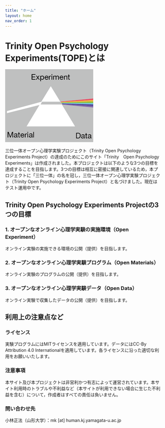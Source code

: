```yaml
---
title: "ホーム"
layout: home
nav_order: 1
---
```


# Trinity Open Psychology Experiments(TOPE)とは

<img src = "./data/logo.png">

三位一体オープン心理学実験プロジェクト（Trinity Open Psychology Experiments Project）の達成のためにこのサイト「Trinity　Open Psychology Experiments」は作成されました。本プロジェクトは以下のような3つの目標を達成することを目指します。3つの目標は相互に密接に関連しているため，本プロジェクトに「三位一体」の名を冠し，三位一体オープン心理学実験プロジェクト（Trinity Open Psychology Experiments Project）と名づけました。現在はテスト運用中です。

## Trinity Open Psychology Experiments Projectの3つの目標

### 1. オープンなオンライン心理学実験の実施環境（Open Experiment）

オンライン実験の実施できる環境の公開（提供）を目指します。

### 2. オープンなオンライン心理学実験プログラム（Open Materials）

オンライン実験のプログラムの公開（提供）を目指します。

### 3. オープンなオンライン心理学実験データ（Open Data）

オンライン実験で収集したデータの公開（提供）を目指します。

## 利用上の注意点など

### ライセンス

実験プログラムにはMITライセンスを適用しています。データにはCC-By Attribution 4.0 Internationalを適用しています。各ライセンスに沿った適切な利用をお願いいたします。

### 注意事項

本サイト及び本プロジェクトは非営利かつ有志によって運営されています。本サイト利用時のトラブルや不利益など（本サイトが利用できない場合に生じた不利益を含む）について，作成者はすべての責任は負いません。

### 問い合わせ先

小林正法（山形大学）：mk [at] human.kj.yamagata-u.ac.jp